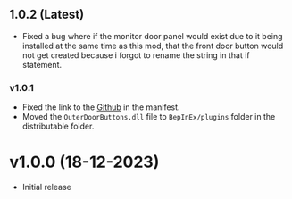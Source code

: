 ## 1.0.2 (Latest)
- Fixed a bug where if the monitor door panel would exist due to it being installed at the same time as this mod, that the front door button would not get created because i forgot to rename the string in that if statement.
### v1.0.1
- Fixed the link to the [Github](https://github.com/CTN-Originals/LethalCompany-OuterDoorButton) in the manifest.
- Moved the `OuterDoorButtons.dll` file to `BepInEx/plugins` folder in the distributable folder.
# v1.0.0 (18-12-2023)
- Initial release